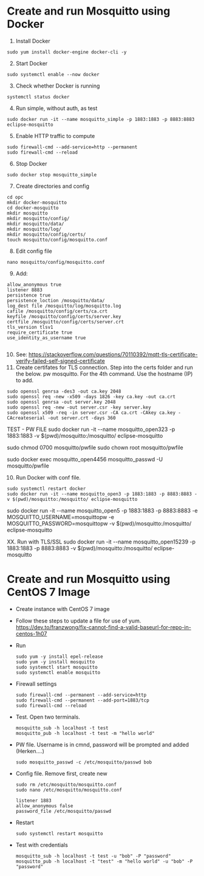 # Create and run Mosquitto using Docker



1. Install Docker
```
sudo yum install docker-engine docker-cli -y
```

2. Start Docker
```
sudo systemctl enable --now docker
```

3. Check whether Docker is running

```
systemctl status docker
```
4. Run simple, without auth, as test
```
sudo docker run -it --name mosquitto_simple -p 1883:1883 -p 8883:8883 eclipse-mosquitto 
```

5. Enable HTTP traffic to compute
```
sudo firewall-cmd --add-service=http --permanent
sudo firewall-cmd --reload
```

6. Stop Docker
```
sudo docker stop mosquitto_simple
```

7. Create directories and config
```
cd opc
mkdir docker-mosquitto
cd docker-mosquitto
mkdir mosquitto 
mkdir mosquitto/config/ 
mkdir mosquitto/data/
mkdir mosquitto/log/
mkdir mosquitto/config/certs/
touch mosquitto/config/mosquitto.conf
```
8. Edit config file
```
nano mosquitto/config/mosquitto.conf
```
9. Add:
```
allow_anonymous true
listener 8883
persistence true
persistence_loction /mosquitto/data/
log_dest file /mosquitto/log/mosquitto.log
cafile /mosquitto/config/certs/ca.crt
keyfile /mosquitto/config/certs/server.key
certfile /mosquitto/config/certs/server.crt
tls_version tlsv1
require_certificate true
use_identity_as_username true


```
10. See: https://stackoverflow.com/questions/70110392/mqtt-tls-certificate-verify-failed-self-signed-certificate
10. Create certifates for TLS connection. Step into the certs folder and run the below. pw mosquitto. For the 4th command. Use the hostname (IP) to add.

```
sudo openssl genrsa -des3 -out ca.key 2048
sudo openssl req -new -x509 -days 1826 -key ca.key -out ca.crt
sudo openssl genrsa -out server.key 2048
sudo openssl req -new -out server.csr -key server.key
sudo openssl x509 -req -in server.csr -CA ca.crt -CAkey ca.key -CAcreateserial -out server.crt -days 360
```

TEST - PW FILE
sudo docker run -it --name mosquitto_open323 -p 1883:1883 -v $(pwd)/mosquitto:/mosquitto/ eclipse-mosquitto


sudo chmod 0700 mosquitto/pwfile
sudo chown root mosquitto/pwfile

sudo docker exec mosquitto_open4456 mosquitto_passwd -U mosquitto/pwfile




10. Run Docker with conf file. 
```
sudo systemctl restart docker
sudo docker run -it --name mosquitto_open3 -p 1883:1883 -p 8883:8883 -v $(pwd)/mosquitto:/mosquitto/ eclipse-mosquitto
```
sudo docker run -it --name mosquitto_open5 -p 1883:1883 -p 8883:8883 -e MOSQUITTO_USERNAME=mosquittopw -e MOSQUITTO_PASSWORD=mosquittopw -v $(pwd)/mosquitto:/mosquitto/ eclipse-mosquitto

XX. Run with TLS/SSL
sudo docker run -it --name mosquitto_open15239 -p 1883:1883 -p 8883:8883 -v $(pwd)/mosquitto:/mosquitto/ eclipse-mosquitto



# Create and run Mosquitto using CentOS 7 Image

- Create instance with CentOS 7 image
- Follow these steps to update a file for use of yum. https://dev.to/franzwong/fix-cannot-find-a-valid-baseurl-for-repo-in-centos-1h07
- Run

  ```
  sudo yum -y install epel-release
  sudo yum -y install mosquitto
  sudo systemctl start mosquitto
  sudo systemctl enable mosquitto
  ```

- Firewall settings
  ```
  sudo firewall-cmd --permanent --add-service=http
  sudo firewall-cmd --permanent --add-port=1883/tcp
  sudo firewall-cmd --reload
  ```

- Test. Open two terminals.
  ```
  mosquitto_sub -h localhost -t test
  mosquitto_pub -h localhost -t test -m "hello world"
  ```


- PW file. Username is in cmnd, password will be prompted and added (Herken....)
  ```
  sudo mosquitto_passwd -c /etc/mosquitto/passwd bob
  ```

- Config file. Remove first, create new
  ```
  sudo rm /etc/mosquitto/mosquitto.conf
  sudo nano /etc/mosquitto/mosquitto.conf

  listener 1883
  allow_anonymous false
  password_file /etc/mosquitto/passwd
  ```

- Restart
  ```
  sudo systemctl restart mosquitto
  ```

- Test with credentials
  ```
  mosquitto_sub -h localhost -t test -u "bob" -P "password"
  mosquitto_pub -h localhost -t "test" -m "hello world" -u "bob" -P "password"








